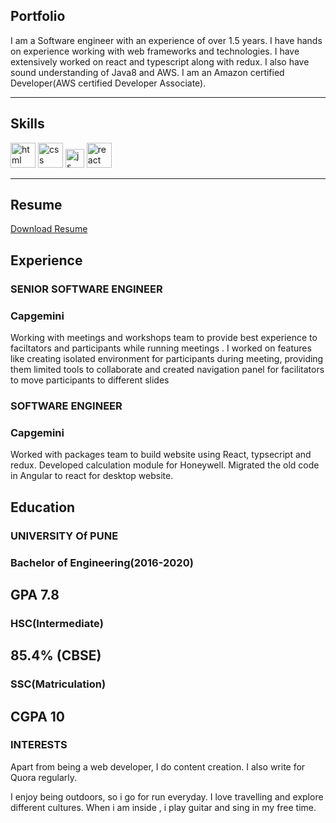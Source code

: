 ## Portfolio

I am a Software engineer with an experience of over 1.5 years. I have hands on experience working with web frameworks and technologies. I have extensively worked on react and typescript along with redux. I also have sound understanding of Java8 and AWS.
I am an Amazon certified Developer(AWS certified Developer Associate).

---

## Skills

<p align='left'>
  <img src="https://upload.wikimedia.org/wikipedia/commons/thumb/6/61/HTML5_logo_and_wordmark.svg/2048px-HTML5_logo_and_wordmark.svg.png" alt="html" width="40" height="40">
  <img src='https://upload.wikimedia.org/wikipedia/commons/thumb/d/d5/CSS3_logo_and_wordmark.svg/1200px-CSS3_logo_and_wordmark.svg.png' alt="css" width="40" height="40">
  <img src='https://upload.wikimedia.org/wikipedia/commons/6/6a/JavaScript-logo.png' height='30' width='auto' alt="js">
   <img src="https://upload.wikimedia.org/wikipedia/commons/thumb/a/a7/React-icon.svg/1280px-React-icon.svg.png" alt="react" width="auto" height="40"/>
</p>

---
## Resume
<a href=" " download >Download Resume</a>

## Experience

### **SENIOR SOFTWARE ENGINEER**
### Capgemini

Working with meetings and workshops team to provide best experience to faciltators and participants while running meetings . I worked on features like creating isolated environment for participants during meeting, providing them limited tools to collaborate and created navigation panel for facilitators to move participants to different slides

### **SOFTWARE ENGINEER**
### Capgemini

Worked with packages team to build website using React, typsecript and redux. Developed calculation module for Honeywell. Migrated the old code in Angular to react for desktop website.


## Education

### **UNIVERSITY Of PUNE**
### Bachelor of Engineering(2016-2020)
GPA 7.8
--
### HSC(Intermediate)
85.4% (CBSE)
--
### SSC(Matriculation) 
CGPA 10
--

### INTERESTS
Apart from being a web developer, I do content creation. I also write for Quora regularly.

I enjoy being outdoors, so i go for run everyday. I love travelling and explore different cultures. When i am inside , i play guitar and sing in my free time.
